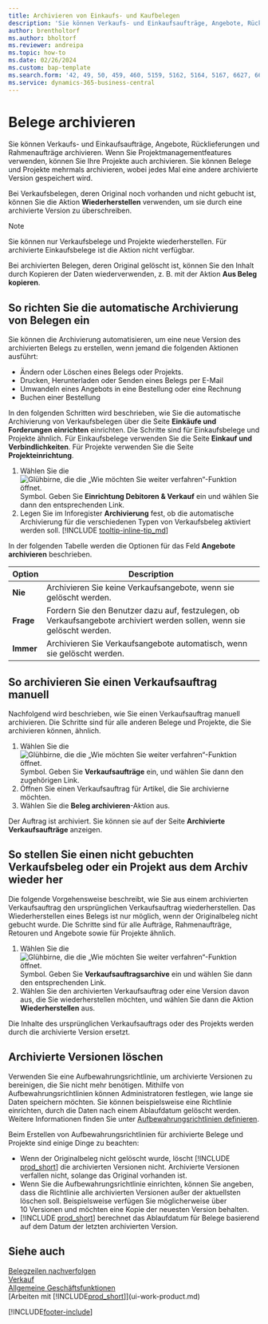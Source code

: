 ```yaml
---
title: Archivieren von Einkaufs- und Kaufbelegen
description: 'Sie können Verkaufs- und Einkaufsaufträge, Angebote, Rücklieferungen und Rahmenaufträge archivieren.'
author: brentholtorf
ms.author: bholtorf
ms.reviewer: andreipa
ms.topic: how-to
ms.date: 02/26/2024
ms.custom: bap-template
ms.search.form: '42, 49, 50, 459, 460, 5159, 5162, 5164, 5167, 6627, 6630, 6644, 9305, 9306, 9346, 9347, 9348, 9349'
ms.service: dynamics-365-business-central
---
```

# Belege archivieren

Sie können Verkaufs- und Einkaufsaufträge, Angebote, Rücklieferungen und Rahmenaufträge archivieren. Wenn Sie Projektmanagementfeatures verwenden, können Sie Ihre Projekte auch archivieren. Sie können Belege und Projekte mehrmals archivieren, wobei jedes Mal eine andere archivierte Version gespeichert wird.

Bei Verkaufsbelegen, deren Original noch vorhanden und nicht gebucht ist, können Sie die Aktion **Wiederherstellen** verwenden, um sie durch eine archivierte Version zu überschreiben. 

> [!NOTE]
> Sie können nur Verkaufsbelege und Projekte wiederherstellen. Für archivierte Einkaufsbelege ist die Aktion nicht verfügbar.

Bei archivierten Belegen, deren Original gelöscht ist, können Sie den Inhalt durch Kopieren der Daten wiederverwenden, z. B. mit der Aktion **Aus Beleg kopieren**.  

## So richten Sie die automatische Archivierung von Belegen ein

Sie können die Archivierung automatisieren, um eine neue Version des archivierten Belegs zu erstellen, wenn jemand die folgenden Aktionen ausführt:

* Ändern oder Löschen eines Belegs oder Projekts.
* Drucken, Herunterladen oder Senden eines Belegs per E-Mail
* Umwandeln eines Angebots in eine Bestellung oder eine Rechnung
* Buchen einer Bestellung

In den folgenden Schritten wird beschrieben, wie Sie die automatische Archivierung von Verkaufsbelegen über die Seite **Einkäufe und Forderungen einrichten** einrichten. Die Schritte sind für Einkaufsbelege und Projekte ähnlich. Für Einkaufsbelege verwenden Sie die Seite **Einkauf und Verbindlichkeiten**. Für Projekte verwenden Sie die Seite **Projekteinrichtung**.

1. Wählen Sie die ![Glühbirne, die die „Wie möchten Sie weiter verfahren“-Funktion öffnet.](media/ui-search/search_small.png "Wie möchten Sie weiter verfahren?") Symbol. Geben Sie **Einrichtung Debitoren & Verkauf** ein und wählen Sie dann den entsprechenden Link.
2. Legen Sie im Inforegister **Archivierung** fest, ob die automatische Archivierung für die verschiedenen Typen von Verkaufsbeleg aktiviert werden soll. [!INCLUDE [tooltip-inline-tip_md](includes/tooltip-inline-tip_md.md)]

In der folgenden Tabelle werden die Optionen für das Feld **Angebote archivieren** beschrieben.

|Option|Description|
|------|-----------|
|**Nie**| Archivieren Sie keine Verkaufsangebote, wenn sie gelöscht werden.|
|**Frage**|Fordern Sie den Benutzer dazu auf, festzulegen, ob Verkaufsangebote archiviert werden sollen, wenn sie gelöscht werden.|
|**Immer**|Archivieren Sie Verkaufsangebote automatisch, wenn sie gelöscht werden.|

## So archivieren Sie einen Verkaufsauftrag manuell

Nachfolgend wird beschrieben, wie Sie einen Verkaufsauftrag manuell archivieren. Die Schritte sind für alle anderen Belege und Projekte, die Sie archivieren können, ähnlich.

1. Wählen Sie die ![Glühbirne, die die „Wie möchten Sie weiter verfahren“-Funktion öffnet.](media/ui-search/search_small.png "Wie möchten Sie weiter verfahren?") Symbol. Geben Sie **Verkaufsaufträge** ein, und wählen Sie dann den zugehörigen Link.  
2. Öffnen Sie einen Verkaufsauftrag für Artikel, die Sie archivierne möchten.  
3. Wählen Sie die **Beleg archivieren**-Aktion aus.

Der Auftrag ist archiviert. Sie können sie auf der Seite **Archivierte Verkaufsaufträge** anzeigen.

## So stellen Sie einen nicht gebuchten Verkaufsbeleg oder ein Projekt aus dem Archiv wieder her

Die folgende Vorgehensweise beschreibt, wie Sie aus einem archivierten Verkaufsauftrag den ursprünglichen Verkaufsauftrag wiederherstellen. Das Wiederherstellen eines Belegs ist nur möglich, wenn der Originalbeleg nicht gebucht wurde. Die Schritte sind für alle Aufträge, Rahmenaufträge, Retouren und Angebote sowie für Projekte ähnlich.

1. Wählen Sie die ![Glühbirne, die die „Wie möchten Sie weiter verfahren“-Funktion öffnet.](media/ui-search/search_small.png "Tell me-Funktion") Symbol. Geben Sie **Verkaufsauftragsarchive** ein und wählen Sie dann den entsprechenden Link.
2. Wählen Sie den archivierten Verkaufsauftrag oder eine Version davon aus, die Sie wiederherstellen möchten, und wählen Sie dann die Aktion **Wiederherstellen** aus.  

Die Inhalte des ursprünglichen Verkaufsauftrags oder des Projekts werden durch die archivierte Version ersetzt.

## Archivierte Versionen löschen

Verwenden Sie eine Aufbewahrungsrichtlinie, um archivierte Versionen zu bereinigen, die Sie nicht mehr benötigen. Mithilfe von Aufbewahrungsrichtlinien können Administratoren festlegen, wie lange sie Daten speichern möchten. Sie können beispielsweise eine Richtlinie einrichten, durch die Daten nach einem Ablaufdatum gelöscht werden. Weitere Informationen finden Sie unter [Aufbewahrungsrichtlinien definieren](admin-data-retention-policies.md).

Beim Erstellen von Aufbewahrungsrichtlinien für archivierte Belege und Projekte sind einige Dinge zu beachten:

* Wenn der Originalbeleg nicht gelöscht wurde, löscht [!INCLUDE [prod_short](includes/prod_short.md)] die archivierten Versionen nicht. Archivierte Versionen verfallen nicht, solange das Original vorhanden ist.
* Wenn Sie die Aufbewahrungsrichtlinie einrichten, können Sie angeben, dass die Richtlinie alle archivierten Versionen außer der aktuellsten löschen soll. Beispielsweise verfügen Sie möglicherweise über 10 Versionen und möchten eine Kopie der neuesten Version behalten. 
* [!INCLUDE [prod_short](includes/prod_short.md)] berechnet das Ablaufdatum für Belege basierend auf dem Datum der letzten archivierten Version.

## Siehe auch

[Belegzeilen nachverfolgen](across-how-to-track-document-lines.md)  
[Verkauf](sales-manage-sales.md)  
[Allgemeine Geschäftsfunktionen](ui-across-business-areas.md)  
[Arbeiten mit [!INCLUDE[prod_short](includes/prod_short.md)]](ui-work-product.md)

[!INCLUDE[footer-include](includes/footer-banner.md)]
